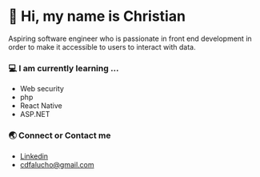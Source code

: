 # 👋 Hi, my name is Christian  
Aspiring software engineer who is passionate in front end development in order to make it accessible to users to interact with data.



### 💻 I am currently learning ...

- Web security
- php
- React Native
- ASP.NET


### 🌏 Connect or Contact me 

- [Linkedin](https://www.linkedin.com/in/cdfalucho/)
- cdfalucho@gmail.com






